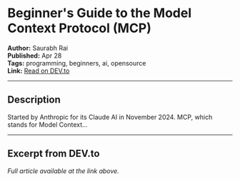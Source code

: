 # Beginner's Guide to the Model Context Protocol (MCP)

**Author:** Saurabh Rai  
**Published:** Apr 28  
**Tags:** programming, beginners, ai, opensource  
**Link:** [Read on DEV.to](https://dev.to/apideck/beginners-guide-to-the-model-context-protocol-mcp-323h)

---

## Description
Started by Anthropic for its Claude AI in November 2024. MCP, which stands for Model Context...

---

## Excerpt from DEV.to
*Full article available at the link above.*

